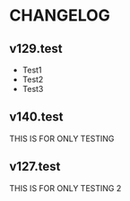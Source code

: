 # CHANGELOG

## v129.test
- Test1
- Test2
- Test3

## v140.test
THIS IS FOR ONLY TESTING

## v127.test
THIS IS FOR ONLY TESTING 2
